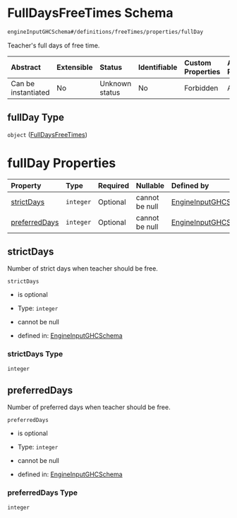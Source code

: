 # FullDaysFreeTimes Schema

```txt
engineInputGHCSchema#/definitions/freeTimes/properties/fullDay
```

Teacher's full days of free time.

| Abstract            | Extensible | Status         | Identifiable | Custom Properties | Additional Properties | Access Restrictions | Defined In                                                        |
| :------------------ | :--------- | :------------- | :----------- | :---------------- | :-------------------- | :------------------ | :---------------------------------------------------------------- |
| Can be instantiated | No         | Unknown status | No           | Forbidden         | Allowed               | none                | [ghc.schema.json*](../out/ghc.schema.json "open original schema") |

## fullDay Type

`object` ([FullDaysFreeTimes](ghc-definitions-freetimes-properties-fulldaysfreetimes.md))

# fullDay Properties

| Property                        | Type      | Required | Nullable       | Defined by                                                                                                                                                                                           |
| :------------------------------ | :-------- | :------- | :------------- | :--------------------------------------------------------------------------------------------------------------------------------------------------------------------------------------------------- |
| [strictDays](#strictdays)       | `integer` | Optional | cannot be null | [EngineInputGHCSchema](ghc-definitions-freetimes-properties-fulldaysfreetimes-properties-strictdays.md "engineInputGHCSchema#/definitions/freeTimes/properties/fullDay/properties/strictDays")       |
| [preferredDays](#preferreddays) | `integer` | Optional | cannot be null | [EngineInputGHCSchema](ghc-definitions-freetimes-properties-fulldaysfreetimes-properties-preferreddays.md "engineInputGHCSchema#/definitions/freeTimes/properties/fullDay/properties/preferredDays") |

## strictDays

Number of strict days when teacher should be free.

`strictDays`

*   is optional

*   Type: `integer`

*   cannot be null

*   defined in: [EngineInputGHCSchema](ghc-definitions-freetimes-properties-fulldaysfreetimes-properties-strictdays.md "engineInputGHCSchema#/definitions/freeTimes/properties/fullDay/properties/strictDays")

### strictDays Type

`integer`

## preferredDays

Number of preferred days when teacher should be free.

`preferredDays`

*   is optional

*   Type: `integer`

*   cannot be null

*   defined in: [EngineInputGHCSchema](ghc-definitions-freetimes-properties-fulldaysfreetimes-properties-preferreddays.md "engineInputGHCSchema#/definitions/freeTimes/properties/fullDay/properties/preferredDays")

### preferredDays Type

`integer`
